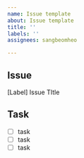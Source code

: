 ```yaml
---
name: Issue template
about: Issue template
title: ''
labels: ''
assignees: sangbeomheo

---
```


## Issue
[Label] Issue TItle

## Task
- [ ] task
- [ ] task
- [ ] task

